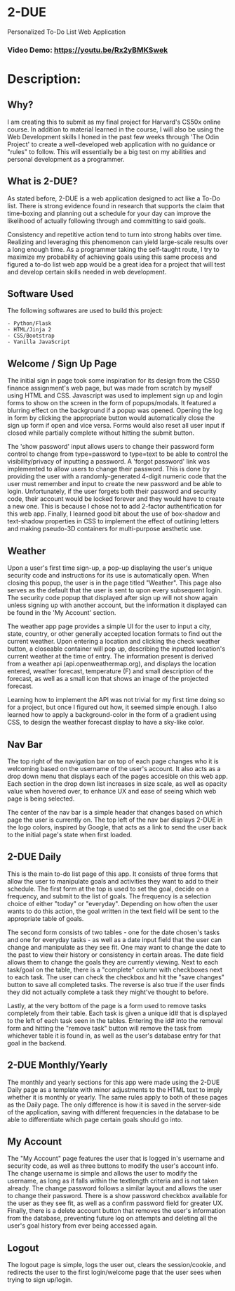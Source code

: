 # 2-DUE
Personalized To-Do List Web Application

### Video Demo: <https://youtu.be/Rx2yBMKSwek>

# Description: 

## Why? 
I am creating this to submit as my final project for Harvard's CS50x online course. In addition to material learned in the course, I will also be using the Web Development skills I honed in the past few weeks through 'The Odin Project' to create a well-developed web application with no guidance or "rules" to follow. This will essentially be a big test on my abilities and personal development as a programmer. 

## What is 2-DUE?
As stated before, 2-DUE is a web application designed to act like a To-Do list. There is strong evidence found in research that supports the claim that time-boxing and planning out a schedule for your day can improve the likelihood of actually following through and committing to said goals. 

Consistency and repetitive action tend to turn into strong habits over time. Realizing and leveraging this phenomenon can yield large-scale results over a long enough time. As a programmer taking the self-taught route, I try to maximize my probability of achieving goals using this same process and figured a to-do list web app would be a great idea for a project that will test and develop certain skills needed in web development.  

## Software Used
The following softwares are used to build this project:

    - Python/Flask
    - HTML/Jinja 2
    - CSS/Bootstrap
    - Vanilla JavaScript

## Welcome / Sign Up Page
The initial sign in page took some inspiration for its design from the CS50 finance assignment's web page, but was made from scratch by myself using HTML and CSS. Javascript was used to implement sign up and login forms to show on the screen in the form of popups/modals. It featured a blurring effect on the background if a popup was opened. Opening the log in form by clicking the appropriate button would automatically close the sign up form if open and vice versa. Forms would also reset all user input if closed while partially complete without hitting the submit button. 

The 'show password' input allows users to change their password form control to change from type=password to type=text to be able to control the visibility/privacy of inputting a password. A 'forgot password' link was implemented to allow users to change their password. This is done by providing the user with a randomly-generated 4-digit numeric code that the user must remember and input to create the new password and be able to login. Unfortunately, if the user forgets both their password and security code, their account would be locked forever and they would have to create a new one. This is because I chose not to add 2-factor authentification for this web app. Finally, I learned good bit about the use of box-shadow and text-shadow properties in CSS to implement the effect of outlining letters and making pseudo-3D containers for multi-purpose aesthetic use.

## Weather
Upon a user's first time sign-up, a pop-up displaying the user's unique security code and instructions for its use is automatically open. When closing this popup, the user is in the page titled "Weather". This page also serves as the default that the user is sent to upon every subsequent login. The security code popup that displayed after sign up will not show again unless signing up with another account, but the information it displayed can be found in the 'My Account' section. 

The weather app page provides a simple UI for the user to input a city, state, country, or other generally accepted location formats to find out the current weather. Upon entering a location and clicking the check weather button, a closeable container will pop up, describing the inputted location's current weather at the time of entry. The information present is derived from a weather api (api.openweathermap.org), and displays the location entered, weather forecast, temperature (F) and small description of the forecast, as well as a small icon that shows an image of the projected forecast. 

Learning how to implement the API was not trivial for my first time doing so for a project, but once I figured out how, it seemed simple enough. I also learned how to apply a background-color in the form of a gradient using CSS, to design the weather forecast display to have a sky-like color. 

## Nav Bar
The top right of the navigation bar on top of each page changes who it is welcoming based on the username of the user's account. It also acts as a drop down menu that displays each of the pages accesible on this web app. Each section in the drop down list increases in size scale, as well as opacity value when hovered over, to enhance UX and ease of seeing which web page is being selected.

The center of the nav bar is a simple header that changes based on which page the user is currently on. The top left of the nav bar displays 2-DUE in the logo colors, inspired by Google, that acts as a link to send the user back to the initial page's state when first loaded. 

## 2-DUE Daily
This is the main to-do list page of this app. It consists of three forms that allow the user to manipulate goals and activities they want to add to their schedule. The first form at the top is used to set the goal, decide on a frequency, and submit to the list of goals. The frequency is a selection choice of either "today" or "everyday". Depending on how often the user wants to do this action, the goal written in the text field will be sent to the appropriate table of goals. 

The second form consists of two tables - one for the date chosen's tasks and one for everyday tasks - as well as a date input field that the user can change and manipulate as they see fit. One may want to change the date to the past to view their history or consistency in certain areas. The date field allows them to change the goals they are currently viewing. Next to each task/goal on the table, there is a "complete" column with checkboxes next to each task. The user can check the checkbox and hit the "save changes" button to save all completed tasks. The reverse is also true if the user finds they did not actually complete a task they might've thought to before. 

Lastly, at the very bottom of the page is a form used to remove tasks completely from their table. Each task is given a unique id# that is displayed to the left of each task seen in the tables. Entering the id# into the removal form and hitting the "remove task" button will remove the task from whichever table it is found in, as well as the user's database entry for that goal in the backend. 

## 2-DUE Monthly/Yearly
The monthly and yearly sections for this app were made using the 2-DUE Daily page as a template with minor adjustments to the HTML text to imply whether it is monthly or yearly. The same rules apply to both of these pages as the Daily page. The only difference is how it is saved in the server-side of the application, saving with different frequencies in the database to be able to differentiate which page certain goals should go into. 

## My Account
The "My Account" page features the user that is logged in's username and security code, as well as three buttons to modify the user's account info. The change username is simple and allows the user to modify the username, as long as it falls within the textlength criteria and is not taken already. The change password follows a similar layout and allows the user to change their password. There is a show password checkbox available for the user as they see fit, as well as a confirm password field for greater UX. Finally, there is a delete account button that removes the user's information from the database, preventing future log on attempts and deleting all the user's goal history from ever being accessed again. 

## Logout
The logout page is simple, logs the user out, clears the session/cookie, and redirects the user to the first login/welcome page that the user sees when trying to sign up/login. 